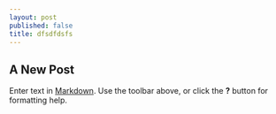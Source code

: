 ```yaml
---
layout: post
published: false
title: dfsdfdsfs
---
```


## A New Post

Enter text in [Markdown](http://daringfireball.net/projects/markdown/). Use the toolbar above, or click the **?** button for formatting help.
